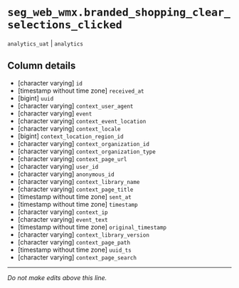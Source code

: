 # `seg_web_wmx.branded_shopping_clear_selections_clicked`
`analytics_uat` | `analytics`

## Column details
* [character varying] `id`
* [timestamp without time zone] `received_at`
* [bigint]    `uuid`
* [character varying] `context_user_agent`
* [character varying] `event`
* [character varying] `context_event_location`
* [character varying] `context_locale`
* [bigint]    `context_location_region_id`
* [character varying] `context_organization_id`
* [character varying] `context_organization_type`
* [character varying] `context_page_url`
* [character varying] `user_id`
* [character varying] `anonymous_id`
* [character varying] `context_library_name`
* [character varying] `context_page_title`
* [timestamp without time zone] `sent_at`
* [timestamp without time zone] `timestamp`
* [character varying] `context_ip`
* [character varying] `event_text`
* [timestamp without time zone] `original_timestamp`
* [character varying] `context_library_version`
* [character varying] `context_page_path`
* [timestamp without time zone] `uuid_ts`
* [character varying] `context_page_search`

-------------------------------------------------------------------------------
*Do not make edits above this line.*
